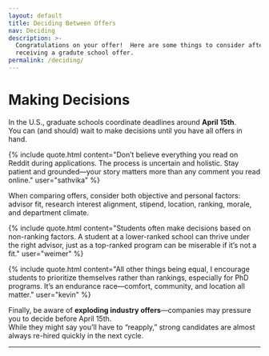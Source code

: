 ```yaml
---
layout: default
title: Deciding Between Offers
nav: Deciding
description: >-
  Congratulations on your offer!  Here are some things to consider after 
  receiving a gradute school offer.
permalink: /deciding/
---
```

# Making Decisions

In the U.S., graduate schools coordinate deadlines around **April 15th**.  
You can (and should) wait to make decisions until you have all offers in hand.

{% include quote.html content="Don’t believe everything you read on Reddit during applications. The process is uncertain and holistic. Stay patient and grounded—your story matters more than any comment you read online." user="sathvika" %}

When comparing offers, consider both objective and personal factors:  
advisor fit, research interest alignment, stipend, location, ranking, morale, and department climate.

{% include quote.html content="Students often make decisions based on non-ranking factors. A student at a lower-ranked school can thrive under the right advisor, just as a top-ranked program can be miserable if it’s not a fit." user="weimer" %}

{% include quote.html content="All other things being equal, I encourage students to prioritize themselves rather than rankings, especially for PhD programs. It’s an endurance race—comfort, community, and location all matter." user="kevin" %}

Finally, be aware of **exploding industry offers**—companies may pressure you to decide before April 15th.  
While they might say you’ll have to “reapply,” strong candidates are almost always re-hired quickly in the next cycle.

---